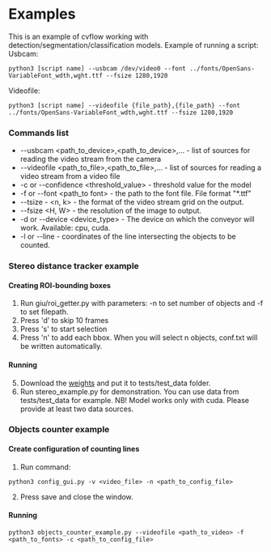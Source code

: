 # Examples

This is an example of cvflow working with detection/segmentation/classification
models.
Example of running a script:  
Usbcam:
```angular2html
python3 [script name] --usbcam /dev/video0 --font ../fonts/OpenSans-VariableFont_wdth,wght.ttf --fsize 1280,1920
```   
Videofile:
```angular2html
python3 [script name] --videofile {file_path},{file_path} --font ../fonts/OpenSans-VariableFont_wdth,wght.ttf --fsize 1280,1920
```

### Commands list

* --usbcam <path_to_device>,<path_to_device>,... - list of sources for reading the video stream from the camera   
* --videofile <path_to_file>,<path_to_file>,... - list of sources for reading a video stream from a video file 
* -c or --confidence <threshold_value> - threshold value for the model 
* -f or --font <path_to font> - the path to the font file. File format "*.ttf"   
* --tsize - <n, k> - the format of the video stream grid on the output.   
* --fsize <H, W> - the resolution of the image to output.   
* -d or --device <device_type> - The device on which the conveyor will work. Available: cpu, cuda.
* -l or --line - coordinates of the line intersecting the objects to be counted.


### Stereo distance tracker example

#### Creating ROI-bounding boxes
1. Run giu/roi_getter.py with parameters: -n to set number of objects and -f to set filepath.
2. Press 'd' to skip 10 frames
3. Press 's' to start selection
4. Press 'n' to add each bbox. When you will select n objects, conf.txt  will be written automatically.

#### Running
5. Download the [weights](https://drive.google.com/file/d/1FM7rTKbpYWQ1-QUzQoMPWSRDEn_LBx6l/view?usp=sharing) and put it to tests/test_data folder.
6. Run stereo_example.py for demonstration. You can use data from tests/test_data for example.
NB! Model works only with cuda. Please provide at least two data sources. 

### Objects counter example

#### Create configuration of counting lines
1. Run command:
```
python3 config_gui.py -v <video_file> -n <path_to_config_file>
```
2. Press save and close the window.

#### Running
```
python3 objects_counter_example.py --videofile <path_to_video> -f <path_to_fonts> -c <path_to_config_file>
```
